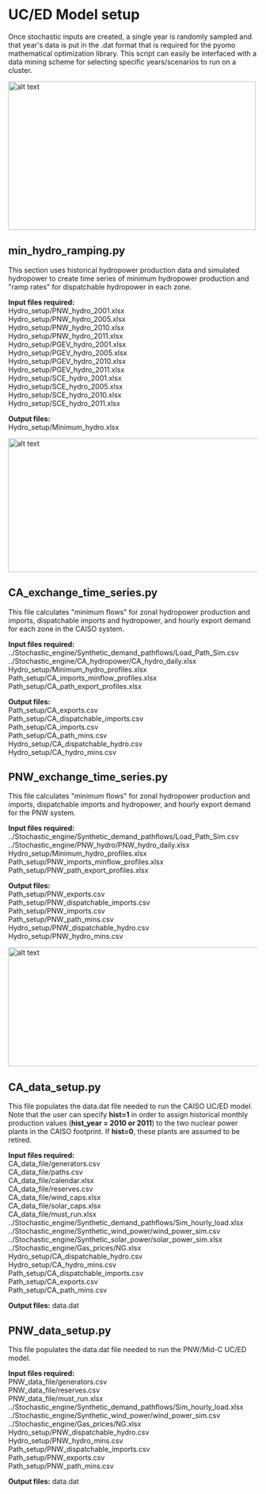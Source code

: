 # UC/ED Model setup
Once stochastic inputs are created, a single year is randomly sampled and that year's data is put in the .dat format that is required for the pyomo mathematical optimization library. This script can easily be interfaced with a data mining scheme for selecting specific years/scenarios to run on a cluster. 

<img src="https://github.com/romulus97/CAPOW_PY36/blob/master/Images/readme5.png" alt="alt text" width="500" height="300">

## min_hydro_ramping.py
This section uses historical hydropower production data and simulated hydropower to create time series of minimum hydropower production and "ramp rates" for dispatchable hydropower in each zone.

**Input files required:** <br/>
Hydro_setup/PNW_hydro_2001.xlsx <br/>
Hydro_setup/PNW_hydro_2005.xlsx <br/>
Hydro_setup/PNW_hydro_2010.xlsx <br/>
Hydro_setup/PNW_hydro_2011.xlsx <br/>
Hydro_setup/PGEV_hydro_2001.xlsx <br/>
Hydro_setup/PGEV_hydro_2005.xlsx <br/>
Hydro_setup/PGEV_hydro_2010.xlsx <br/>
Hydro_setup/PGEV_hydro_2011.xlsx <br/>
Hydro_setup/SCE_hydro_2001.xlsx <br/>
Hydro_setup/SCE_hydro_2005.xlsx <br/>
Hydro_setup/SCE_hydro_2010.xlsx <br/>
Hydro_setup/SCE_hydro_2011.xlsx <br/>

**Output files:** <br/>
Hydro_setup/Minimum_hydro.xlsx <br/>

<img src="https://github.com/romulus97/CAPOW_PY36/blob/master/Images/readme6.png" alt="alt text" width="530" height="270">

## CA_exchange_time_series.py
This file calculates "minimum flows" for zonal hydropower production and imports, dispatchable imports and hydropower, and hourly export demand for each zone in the CAISO system.

**Input files required:** <br/>
../Stochastic_engine/Synthetic_demand_pathflows/Load_Path_Sim.csv <br/>
../Stochastic_engine/CA_hydropower/CA_hydro_daily.xlsx <br/>
Hydro_setup/Minimum_hydro_profiles.xlsx <br/>
Path_setup/CA_imports_minflow_profiles.xlsx <br/>
Path_setup/CA_path_export_profiles.xlsx <br/>

**Output files:** <br/>
Path_setup/CA_exports.csv <br/>
Path_setup/CA_dispatchable_imports.csv <br/>
Path_setup/CA_imports.csv <br/>
Path_setup/CA_path_mins.csv <br/>
Hydro_setup/CA_dispatchable_hydro.csv <br/>
Hydro_setup/CA_hydro_mins.csv <br/>

## PNW_exchange_time_series.py
This file calculates "minimum flows" for zonal hydropower production and imports, dispatchable imports and hydropower, and hourly export demand for the PNW system.

**Input files required:** <br/>
../Stochastic_engine/Synthetic_demand_pathflows/Load_Path_Sim.csv <br/>
../Stochastic_engine/PNW_hydro/PNW_hydro_daily.xlsx <br/>
Hydro_setup/Minimum_hydro_profiles.xlsx <br/>
Path_setup/PNW_imports_minflow_profiles.xlsx <br/>
Path_setup/PNW_path_export_profiles.xlsx <br/>

**Output files:** <br/>
Path_setup/PNW_exports.csv <br/>
Path_setup/PNW_dispatchable_imports.csv <br/>
Path_setup/PNW_imports.csv <br/>
Path_setup/PNW_path_mins.csv <br/>
Hydro_setup/PNW_dispatchable_hydro.csv <br/>
Hydro_setup/PNW_hydro_mins.csv <br/>

<img src="https://github.com/romulus97/CAPOW_PY36/blob/master/Images/readme7.png" alt="alt text" width="530" height="240">

## CA_data_setup.py
This file populates the data.dat file needed to run the CAISO UC/ED model. Note that the user can specify **hist=1** in order to assign historical monthly production values (**hist_year = 2010 or 2011**) to the two nuclear power plants in the CAISO footprint. If **hist=0**, these plants are assumed to be retired.

**Input files required:** <br/>
CA_data_file/generators.csv<br/>
CA_data_file/paths.csv<br/>
CA_data_file/calendar.xlsx<br/>
CA_data_file/reserves.csv<br/>
CA_data_file/wind_caps.xlsx<br/>
CA_data_file/solar_caps.xlsx<br/>
CA_data_file/must_run.xlsx<br/>
../Stochastic_engine/Synthetic_demand_pathflows/Sim_hourly_load.xlsx<br/>
../Stochastic_engine/Synthetic_wind_power/wind_power_sim.csv<br/>
../Stochastic_engine/Synthetic_solar_power/solar_power_sim.xlsx<br/>
../Stochastic_engine/Gas_prices/NG.xlsx<br/>
Hydro_setup/CA_dispatchable_hydro.csv<br/>
Hydro_setup/CA_hydro_mins.csv<br/>
Path_setup/CA_dispatchable_imports.csv<br/>
Path_setup/CA_exports.csv<br/>
Path_setup/CA_path_mins.csv<br/>

**Output files:** 
data.dat <br/>

## PNW_data_setup.py
This file populates the data.dat file needed to run the PNW/Mid-C UC/ED model. 

**Input files required:** <br/>
PNW_data_file/generators.csv<br/>
PNW_data_file/reserves.csv<br/>
PNW_data_file/must_run.xlsx<br/>
../Stochastic_engine/Synthetic_demand_pathflows/Sim_hourly_load.xlsx<br/>
../Stochastic_engine/Synthetic_wind_power/wind_power_sim.csv<br/>
../Stochastic_engine/Gas_prices/NG.xlsx<br/>
Hydro_setup/PNW_dispatchable_hydro.csv<br/>
Hydro_setup/PNW_hydro_mins.csv<br/>
Path_setup/PNW_dispatchable_imports.csv<br/>
Path_setup/PNW_exports.csv<br/>
Path_setup/PNW_path_mins.csv<br/>

**Output files:** 
data.dat <br/>
